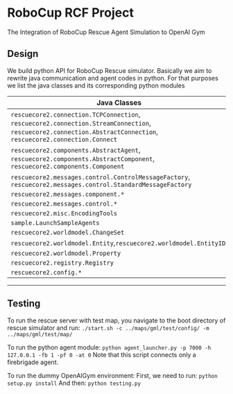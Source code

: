 # RoboCup RCF Project

The Integration of RoboCup Rescue Agent Simulation to OpenAI Gym

## Design 

We build python API for RoboCup Rescue simulator. 
Basically we aim to rewrite java communication and agent codes in python.
For that purposes we list the java classes and its corresponding python modules

|Java Classes  | Python Modules |
|------------- | -------------- |
|`rescuecore2.connection.TCPConnection`, `rescuecore2.connection.StreamConnection`, `rescuecore2.connection.AbstractConnection`, `rescuecore2.connection.Connect` | `tcp_connection` |
|`rescuecore2.components.AbstractAgent`, `rescuecore2.components.AbstractComponent`, `rescuecore2.components.Component` | `rescue_agent` |
|`rescuecore2.messages.control.ControlMessageFactory`, `rescuecore2.messages.control.StandardMessageFactory` | `message_factory` |
|`rescuecore2.messages.component.*` | `message_component` |
|`rescuecore2.messages.control.*` | `message` |
|`rescuecore2.misc.EncodingTools` | `encoding_tool` |
|`sample.LaunchSampleAgents` | `agent_launcher` |
|`rescuecore2.worldmodel.ChangeSet`|`change_set`|
|`rescuecore2.worldmodel.Entity`,`rescuecore2.worldmodel.EntityID`,
`rescuecore2.worldmodel.Property`|`world_model`|
|`rescuecore2.registry.Registry`|`registry`|
|`rescuecore2.config.*`|`config`|
-------------------------------------------------

## Testing

To run the rescue server with test map, you navigate to the boot directory of rescue simulator and run: `./start.sh -c ../maps/gml/test/config/ -m ../maps/gml/test/map/`

To run the python agent module: `python agent_launcher.py -p 7000 -h 127.0.0.1 -fb 1 -pf 0 -at 0` Note that this script connects only a firebrigade agent.

To run the dummy OpenAIGym environment: 
First, we need to run: `python setup.py install`
And then: `python testing.py`
